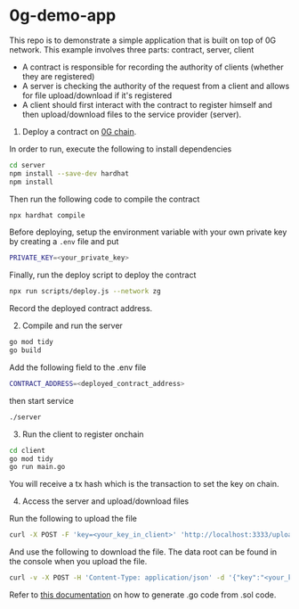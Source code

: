 # 0g-demo-app

This repo is to demonstrate a simple application that is built on top of 0G network.
This example involves three parts: contract, server, client

- A contract is responsible for recording the authority of clients (whether they are registered)
- A server is checking the authority of the request from a client and allows for file upload/download if it's registered
- A client should first interact with the contract to register himself and then upload/download files to the service provider (server).

1. Deploy a contract on [0G chain](https://0g.ai/).

In order to run, execute the following to install dependencies
```bash
cd server
npm install --save-dev hardhat
npm install
```

Then run the following code to compile the contract
```bash
npx hardhat compile
```

Before deploying, setup the environment variable with your own private key by creating a `.env` file and put
```bash
PRIVATE_KEY=<your_private_key>
```

Finally, run the deploy script to deploy the contract
```bash
npx run scripts/deploy.js --network zg
```

Record the deployed contract address.

2. Compile and run the server

```bash
go mod tidy
go build
```

Add the following field to the .env file
```bash
CONTRACT_ADDRESS=<deployed_contract_address>
```

then start service
```bash
./server
```

3. Run the client to register onchain

```bash
cd client
go mod tidy
go run main.go
```

You will receive a tx hash which is the transaction to set the key on chain.

4. Access the server and upload/download files

Run the following to upload the file

```bash
curl -X POST -F 'key=<your_key_in_client>' 'http://localhost:3333/upload'
```

And use the following to download the file. The data root can be found in the console when you upload the file.
```bash
curl -v -X POST -H 'Content-Type: application/json' -d '{"key":"<your_key_in_client>","root":"<data_root>"}'  'http://localhost:3333/download'
```

Refer to [this documentation](https://goethereumbook.org/smart-contract-read/) on how to generate .go code from .sol code.

